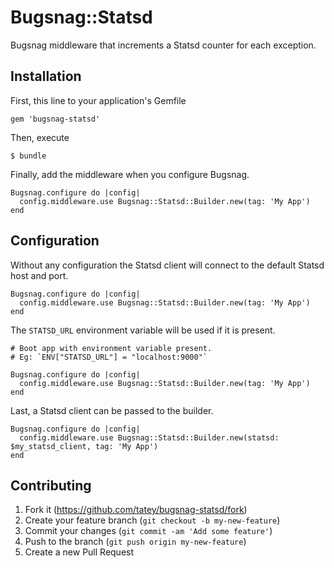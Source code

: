 # Bugsnag::Statsd

Bugsnag middleware that increments a Statsd counter for each exception.

## Installation

First, this line to your application's Gemfile

    gem 'bugsnag-statsd'

Then, execute

    $ bundle

Finally, add the middleware when you configure Bugsnag.

    Bugsnag.configure do |config|
      config.middleware.use Bugsnag::Statsd::Builder.new(tag: 'My App')
    end

## Configuration

Without any configuration the Statsd client will connect to the default
Statsd host and port.

    Bugsnag.configure do |config|
      config.middleware.use Bugsnag::Statsd::Builder.new(tag: 'My App')
    end

The `STATSD_URL` environment variable will be used if it is present.

    # Boot app with environment variable present.
    # Eg: `ENV["STATSD_URL"] = "localhost:9000"`

    Bugsnag.configure do |config|
      config.middleware.use Bugsnag::Statsd::Builder.new(tag: 'My App')
    end

Last, a Statsd client can be passed to the builder.

    Bugsnag.configure do |config|
      config.middleware.use Bugsnag::Statsd::Builder.new(statsd: $my_statsd_client, tag: 'My App')
    end

## Contributing

1. Fork it (https://github.com/tatey/bugsnag-statsd/fork)
2. Create your feature branch (`git checkout -b my-new-feature`)
3. Commit your changes (`git commit -am 'Add some feature'`)
4. Push to the branch (`git push origin my-new-feature`)
5. Create a new Pull Request
